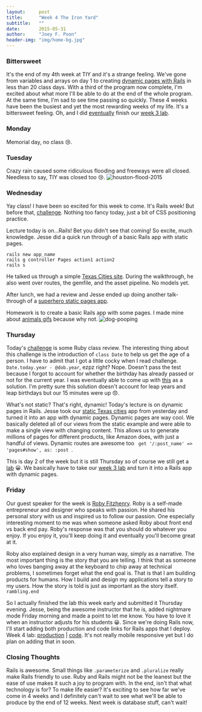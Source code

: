 ```yaml
---
layout:     post
title:      "Week 4 The Iron Yard"
subtitle:   ""
date:       2015-05-31
author:     "Joey F. Poon"
header-img: "img/home-bg.jpg"
---
```


### Bittersweet
It's the end of my 4th week at TIY and it's a strange feeling. We've gone from variables and arrays on day 1 to creating <a href="https://github.com/joeypoon/surf_and_rails">dynamic pages with Rails</a> in less than 20 class days. With a third of the program now complete, I'm excited about what more I'll be able to do at the end of the whole program. At the same time, I'm sad to see time passing so quickly. These 4 weeks have been the busiest and yet the most rewarding weeks of my life. It's a bittersweet feeling. Oh, and I did <a href="{{ site.baseurl }}/week-3-the-iron-yard">eventually</a> finish our <a href="https://github.com/joeypoon/surf-and-paddle">week 3 lab</a>.

### Monday
Memorial day, no class 😢.

### Tuesday
Crazy rain caused some ridiculous flooding and freeways were all closed. Needless to say, TIY was closed too 😢.
<img src="{{ site.baseurl }}/img/houston-flood.jpg" alt="houston-flood-2015">

### Wednesday
Yay class! I have been so excited for this week to come. It's Rails week! But before that, <a href="https://github.com/tiy-hou-q2-2015-rails/day-16/blob/master/README.md">challenge</a>. Nothing too fancy today, just a bit of CSS positioning practice.

Lecture today is on...Rails! Bet you didn't see that coming! So excite, much knowledge. Jesse did a quick run through of a basic Rails app with static pages.

    rails new app_name
    rails g controller Pages action1 action2
    rails s

He talked us through a simple <a href="https://github.com/tiy-hou-q2-2015-rails/day-16/tree/master/texas">Texas Cities site</a>. During the walkthrough, he also went over routes, the gemfile, and the asset pipeline. No models yet.

After lunch, we had a review and Jesse ended up doing another talk-through of a <a href="https://github.com/tiy-hou-q2-2015-rails/day-16/tree/master/review">superhero static pages app</a>.

Homework is to create a basic Rails app with some pages. I made mine about <a href="https://github.com/joeypoon/iron_yard/tree/master/day-16">animals gifs</a> because why not.
<img src="{{ site.baseurl }}/img/dog-pooping.gif" alt="dog-pooping">

### Thursday
Today's <a href="https://github.com/tiy-hou-q2-2015-rails/day-17/blob/master/README.md">challenge</a> is some Ruby class review. The interesting thing about this challenge is the introduction of <code>class Date</code> to help us get the age of a person. I have to admit that I got a little cocky when I read challenge. <code>Date.today.year - @dob.year</code>, ezpz right? Nope. Doesn't pass the test because I forgot to account for whether the birthday has already passed or not for the current year. I was eventually able to come up with <a href="https://github.com/joeypoon/iron_yard/blob/master/day-17/person.rb">this</a> as a solution. I'm pretty sure this solution doesn't account for leap years and leap birthdays but our 15 minutes were up 😞.

What's not static? That's right, dynamic! Today's lecture is on dynamic pages in Rails. Jesse took our <a href="https://github.com/tiy-hou-q2-2015-rails/day-16/tree/master/texas">static Texas cities</a> app from yesterday and turned it into an app with dynamic pages. Dynamic pages are way cool. We basically deleted all of our views from the static example and were able to make a single view with changing content. This allows us to generate millions of pages for different products, like Amazon does, with just a handful of views. Dynamic routes are awesome too <code> get '/:post_name' => 'pages#show', as: :post </code>.

This is day 2 of the week but it is still Thursday so of course we still get a <a href="https://github.com/tiy-hou-q2-2015-rails/week-4-lab">lab</a> 😀. We basically have to take our <a href="https://github.com/joeypoon/surf-and-paddle">week 3 lab</a> and turn it into a Rails app with dynamic pages.

### Friday
Our guest speaker for the week is <a href="https://twitter.com/robyfitzhenry">Roby Fitzhenry</a>. Roby is a self-made entrepreneur and designer who speaks with passion. He shared his personal story with us and inspired us to follow our passion. One especially interesting moment to me was when someone asked Roby about front end vs back end pay. Roby's response was that you should do whatever you enjoy. If you enjoy it, you'll keep doing it and eventually you'll become great at it.

Roby also explained design in a very human way, simply as a narrative. The most important thing is the story that you are telling. I think that as someone who loves banging away at the keyboard to chip away at technical problems, I sometimes forget what the end goal is. That is that I am building products for humans. How I build and design my applications tell a story to my users. How the story is told is just as important as the story itself. <code>rambling.end</code>

So I actually finished the lab this week early and submitted it Thursday evening. Jesse, being the awesome instructor that he is, added nightmare mode Friday morning and made a point to let me know. You have to love it when an instructor adjusts for his students 😀. Since we're doing Rails now, I'll start adding both production and code links for Rails apps that I deploy. Week 4 lab: <a href="https://surf-and-rails.herokuapp.com/">production</a> \| <a href="https://github.com/joeypoon/surf_and_rails">code</a>. It's not really mobile responsive yet but I do plan on adding that in soon.

### Closing Thoughts
Rails is awesome. Small things like <code>.parameterize</code> and <code>.pluralize</code> really make Rails friendly to use. Ruby and Rails might not be the leanest but the ease of use makes it such a joy to program with. In the end, isn't that what technology is for? To make life easier? It's exciting to see how far we've come in 4 weeks and I definitely can't wait to see what we'll be able to produce by the end of 12 weeks. Next week is database stuff, can't wait!
